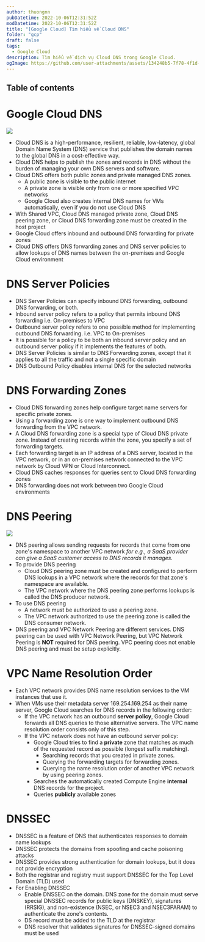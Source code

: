 ```yaml
---
author: thuongnn
pubDatetime: 2022-10-06T12:31:52Z
modDatetime: 2022-10-06T12:31:52Z
title: "[Google Cloud] Tìm hiểu về Cloud DNS"
folder: "gcp"
draft: false
tags:
  - Google Cloud
description: Tìm hiểu về dịch vụ Cloud DNS trong Google Cloud.
ogImage: https://github.com/user-attachments/assets/134248b5-7f78-4f1d-9cfd-7e2b4df74bc2
---
```


## Table of contents

# Google Cloud DNS

![](https://github.com/user-attachments/assets/134248b5-7f78-4f1d-9cfd-7e2b4df74bc2)

- Cloud DNS is a high-performance, resilient, reliable, low-latency, global Domain Name System (DNS) service that publishes the domain names to the global DNS in a cost-effective way.
- Cloud DNS helps to publish the zones and records in DNS without the burden of managing your own DNS servers and software.
- Cloud DNS offers both public zones and private managed DNS zones.
  - A public zone is visible to the public internet
  - A private zone is visible only from one or more specified VPC networks
  - Google Cloud also creates internal DNS names for VMs automatically, even if you do not use Cloud DNS
- With Shared VPC, Cloud DNS managed private zone, Cloud DNS peering zone, or Cloud DNS forwarding zone must be created in the host project
- Google Cloud offers inbound and outbound DNS forwarding for private zones
- Cloud DNS offers DNS forwarding zones and DNS server policies to allow lookups of DNS names between the on-premises and Google Cloud environment

# DNS Server Policies

- DNS Server Policies can specify inbound DNS forwarding, outbound DNS forwarding, or both.
- Inbound server policy refers to a policy that permits inbound DNS forwarding i.e. On-premises to VPC
- Outbound server policy refers to one possible method for implementing outbound DNS forwarding. i.e. VPC to On-premises
- It is possible for a policy to be both an inbound server policy and an outbound server policy if it implements the features of both.
- DNS Server Policies is similar to DNS Forwarding zones, except that it applies to all the traffic and not a single specific domain
- DNS Outbound Policy disables internal DNS for the selected networks

# DNS Forwarding Zones

- Cloud DNS forwarding zones help configure target name servers for specific private zones.
- Using a forwarding zone is one way to implement outbound DNS forwarding from the VPC network.
- A Cloud DNS forwarding zone is a special type of Cloud DNS private zone. Instead of creating records within the zone, you specify a set of forwarding targets.
- Each forwarding target is an IP address of a DNS server, located in the VPC network, or in an on-premises network connected to the VPC network by Cloud VPN or Cloud Interconnect.
- Cloud DNS caches responses for queries sent to Cloud DNS forwarding zones
- DNS forwarding does not work between two Google Cloud environments

# DNS Peering

![](https://github.com/user-attachments/assets/168bf88b-1165-40ff-b9f8-1a03ab1822b1)

- DNS peering allows sending requests for records that come from one zone's namespace to another VPC network _for e.g., a SaaS provider can give a SaaS customer access to DNS records it manages._
- To provide DNS peering
  - Cloud DNS peering zone must be created and configured to perform DNS lookups in a VPC network where the records for that zone's namespace are available.
  - The VPC network where the DNS peering zone performs lookups is called the DNS producer network.
- To use DNS peering
  - A network must be authorized to use a peering zone.
  - The VPC network authorized to use the peering zone is called the DNS consumer network.
- DNS peering and VPC Network Peering are different services. DNS peering can be used with VPC Network Peering, but VPC Network Peering is **NOT** required for DNS peering. VPC peering does not enable DNS peering and must be setup explicitly.

# VPC Name Resolution Order

- Each VPC network provides DNS name resolution services to the VM instances that use it.
- When VMs use their metadata server 169.254.169.254 as their name server, Google Cloud searches for DNS records in the following order:
  - If the VPC network has an outbound **server policy**, Google Cloud forwards all DNS queries to those alternative servers. The VPC name resolution order consists only of this step.
  - If the VPC network does not have an outbound server policy:
    - Google Cloud tries to find a **private** zone that matches as much of the requested record as possible (longest suffix matching).
      - Searching records that you created in private zones.
      - Querying the forwarding targets for forwarding zones.
      - Querying the name resolution order of another VPC network by using peering zones.
    - Searches the automatically created Compute Engine **internal** DNS records for the project.
    - Queries **publicly** available zones

# DNSSEC

- DNSSEC is a feature of DNS that authenticates responses to domain name lookups
- DNSSEC protects the domains from spoofing and cache poisoning attacks
- DNSSEC provides strong authentication for domain lookups, but it does not provide encryption
- Both the registrar and registry must support DNSSEC for the Top Level Domain (TLD) used
- For Enabling DNSSEC
  - Enable DNSSEC on the domain. DNS zone for the domain must serve special DNSSEC records for public keys (DNSKEY), signatures (RRSIG), and non-existence (NSEC, or NSEC3 and NSEC3PARAM) to authenticate the zone's contents.
  - DS record must be added to the TLD at the registrar
  - DNS resolver that validates signatures for DNSSEC-signed domains must be used
